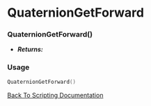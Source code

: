# QuaternionGetForward

### QuaternionGetForward()
- ***Returns:*** 

### Usage

```Lua
QuaternionGetForward()
```


[Back To Scripting Documentation](../README.md)
